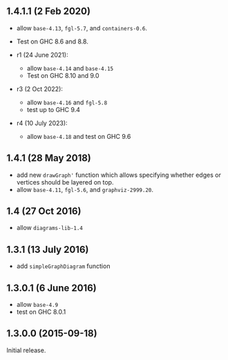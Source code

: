 1.4.1.1 (2 Feb 2020)
--------------------

- allow `base-4.13`, `fgl-5.7`, and `containers-0.6`.
- Test on GHC 8.6 and 8.8.

- r1 (24 June 2021):
    - allow `base-4.14` and `base-4.15`
    - Test on GHC 8.10 and 9.0
- r3 (2 Oct 2022):
    - allow `base-4.16` and `fgl-5.8`
    - test up to GHC 9.4
- r4 (10 July 2023):
    - allow `base-4.18` and test on GHC 9.6

1.4.1 (28 May 2018)
-------------------

- add new `drawGraph'` function which allows specifying whether edges
  or vertices should be layered on top.
- allow `base-4.11`, `fgl-5.6`, and `graphviz-2999.20`.

1.4 (27 Oct 2016)
-----------------

- allow `diagrams-lib-1.4`

1.3.1 (13 July 2016)
--------------------

- add `simpleGraphDiagram` function

1.3.0.1 (6 June 2016)
---------------------

- allow `base-4.9`
- test on GHC 8.0.1

1.3.0.0 (2015-09-18)
--------------------

Initial release.

